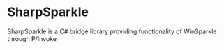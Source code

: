 SharpSparkle
============

SharpSparkle is a C# bridge library providing functionality of WinSparkle through P/Invoke
